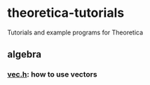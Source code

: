 # theoretica-tutorials
Tutorials and example programs for Theoretica

## algebra

### [vec.h](https://github.com/chaotic-society/theoretica-tutorials/blob/main/vec.md): how to use vectors
